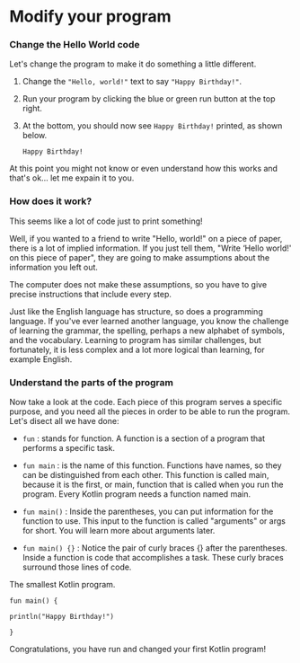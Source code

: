 # Modify your program

### Change the Hello World code

Let's change the program to make it do something a little different.

1. Change the `"Hello, world!"` text to say `"Happy Birthday!"`.

2. Run your program by clicking the blue or green run button at the top right.

3. At the bottom, you should now see `Happy Birthday!` printed, as shown below.

    `Happy Birthday!`

At this point you might not know or even understand how this works and that's ok... let me expain it to you.

### How does it work?

This seems like a lot of code just to print something!

Well, if you wanted to a friend to write "Hello, world!" on a piece of paper, there is a lot of implied information. If you just tell them, "Write ‘Hello world!' on this piece of paper", they are going to make assumptions about the information you left out.

The computer does not make these assumptions, so you have to give precise instructions that include every step.

Just like the English language has structure, so does a programming language. If you've ever learned another language, you know the challenge of learning the grammar, the spelling, perhaps a new alphabet of symbols, and the vocabulary. Learning to program has similar challenges, but fortunately, it is less complex and a lot more logical than learning, for example English.

### Understand the parts of the program

Now take a look at the code. Each piece of this program serves a specific purpose, and you need all the pieces in order to be able to run the program. Let's disect all we have done:

- `fun` : stands for function. A function is a section of a program that performs a specific task.

- `fun main` : is the name of this function. Functions have names, so they can be distinguished from each other. This function is called main, because it is the first, or main, function that is called when you run the program. Every Kotlin program needs a function named main.

- `fun main()` : Inside the parentheses, you can put information for the function to use. This input to the function is called "arguments" or args for short. You will learn more about arguments later.

- `fun main() {}` : Notice the pair of curly braces {} after the parentheses. Inside a function is code that accomplishes a task. These curly braces surround those lines of code.

The smallest Kotlin program.

`fun main() {`

    println("Happy Birthday!")

`}`

Congratulations, you have run and changed your first Kotlin program!